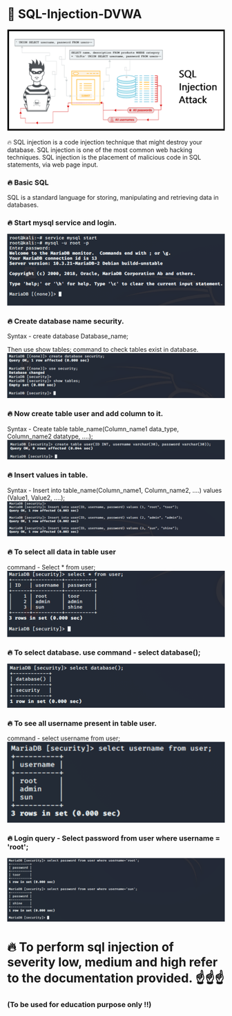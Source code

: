 # :syringe: SQL-Injection-DVWA
![](sQL-.png)

:fire: SQL injection is a code injection technique that might destroy your database. SQL injection is one of the most common web hacking techniques. SQL injection is the placement of malicious code in SQL statements, via web page input.

### :fire: Basic SQL
SQL is a standard language for storing, manipulating and retrieving data in databases.

### :fire: Start mysql service and login.
![](start%20mysql%20service.png)
### :fire: Create database name security.
Syntax - create database Database_name;<br>

Then use show tables; command to check tables exist in database.<br>
![](show%20tables.png)

### :fire: Now create table user and add column to it.
Syntax - Create table table_name(Column_name1 data_type, Column_name2 datatype, ....);
![](create%20table%20user.png)

### :fire: Insert values in table.
Syntax - Insert into table_name(Column_name1, Column_name2, ....) values (Value1, Value2, ....);
![](insert%20values%20in%20table.png)

### :fire: To select all data in table user
command - Select * from user;<br>
![](select%20date%20from%20table%20user.png)<br>

### :fire: To select database. use command - select database();<br>
![](select%20database.png)<br>

### :fire: To see all username present in table user.
command - select username from user;<br>
![](see%20usernames%20present.png)<br>

### :fire: Login query - Select password from user where username = 'root';
![](login%20query.png)


# :fire: To perform sql injection of severity low, medium and high refer to the documentation provided. :point_up::point_up::point_up:
### (To be used for education purpose only !!)

